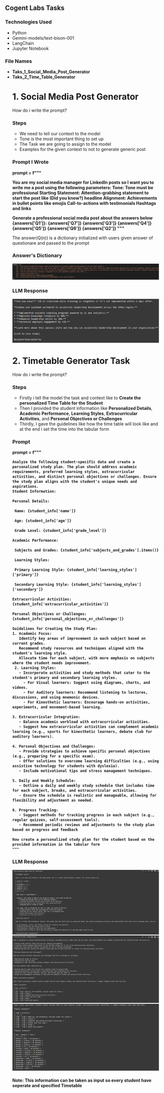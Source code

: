 <h2>Cogent Labs Tasks</h2>
<h3>Technologies Used</h3>
<ul>
  <li>Python</li>
  <li>Gemini-models/text-bison-001</li>
  <li>LangChain</li>
  <li>Jupyter Notebook</li>
</ul>
<h3>File Names</h3>
<ul>
  <li><b>Taks_1_Social_Media_Post_Generator</b></li>
  <li><b>Taks_2_Time_Table_Generator</b></li>
<h1>1. Social Media Post Generator</h1>

<p>How do i write the prompt?</p>

<h3>Steps</h3>
<ul>
<li>We need to tell our context to the model</li>
<li>Tone is the most important thing to set up</li>
<li>The Task we are going to assign to the model</li>
<li>Examples for the given context to not to generate generic post</li>
</ul>

<h3>Prompt I Wrote</h3>
<b>prompt = f"""
  
  You are my social media manager for LinkedIn posts so I want you to write me a post using the following parameters:
  Tone: Tone must be professional
  Starting Statement: Attention-grabbing statement to start the post like (Did you know?) headline
  Alignment: Achievements in bullet points like emojis
  Call-to-actions with testimonials
  Hashtags and links

  Generate a professional social media post about the answers below
   {answers['Q1']}:
   {answers['Q7']}
   {answers['Q3']}
   {answers['Q4']}
   {answers['Q5']}
   {answers['Q6']}
   {answers['Q2']}
  """</b>

<p>The answer(Q(n)) is a dictionary initialized with users given answer of questionare and passed to the prompt</p>

<h3>Answer's Dictionary</h3>
<img src="answers.png" alt="Answer's Dict">

<h3>LLM Response</h3>
<img src="Response.png" alt="Response">

<h1>2. Timetable Generator Task</h1>
<p> How do i write the prompt? </p>

<h3>Steps</h3>
<ul>
  <li>Firstly i tell the model the task and context like to <b>Create the personalized Time Table for the Student</b></li>
  <li>Then I provided the student information like <b>Personalized Details</b>, <b>Academic Performance</b>, <b>Learning Styles</b>, <b>Extracurricular Activities</b>, and <b>Personal Objectives or Challenges</b></li>
  <li>Thirdly, I gave the guidelines like how the time table will look like and at the end i set the time into the tabular form</li>
</ul>

<h3>Prompt</h3>

<b>
prompt = f""" 
  
    Analyze the following student-specific data and create a personalized study plan. The plan should address academic requirements, preferred learning styles, extracurricular activities, and distinct personal objectives or challenges. Ensure the study plan aligns with the student's unique needs and aspirations.
    Student Information:
  
    Personal Details:
  
     Name: {student_info['name']}
  
     Age: {student_info['age']}
  
     Grade Level: {student_info['grade_level']}
  
    Academic Performance:
  
     Subjects and Grades: {student_info['subjects_and_grades'].items()}
  
     Learning Styles:
  
     Primary Learning Style: {student_info['learning_styles']['primary']}
  
     Secondary Learning Style: {student_info['learning_styles']['secondary']}
  
    Extracurricular Activities: {student_info['extracurricular_activities']}
  
    Personal Objectives or Challenges: {student_info['personal_objectives_or_challenges']}
  
    Guidelines for Creating the Study Plan:
    1. Academic Focus:
       Identify key areas of improvement in each subject based on current grades.
       Recommend study resources and techniques aligned with the student's learning style.
       Allocate time for each subject, with more emphasis on subjects where the student needs improvement.
     2. Learning Styles:
       - Incorporate activities and study methods that cater to the student's primary and secondary learning styles.
         - For Visual learners: Suggest using diagrams, charts, and videos.
         - For Auditory learners: Recommend listening to lectures, discussions, and using mnemonic devices.
         - For Kinesthetic learners: Encourage hands-on activities, experiments, and movement-based learning.

    3. Extracurricular Integration:
       - Balance academic workload with extracurricular activities.
       - Suggest how extracurricular activities can complement academic learning (e.g., sports for kinesthetic learners, debate club for auditory learners).

    4. Personal Objectives and Challenges:
       - Provide strategies to achieve specific personal objectives (e.g., preparing for a specific exam).
       - Offer solutions to overcome learning difficulties (e.g., using assistive technology for students with dyslexia).
       - Include motivational tips and stress management techniques.

    5. Daily and Weekly Schedule:
       - Outline a daily and weekly study schedule that includes time for each subject, breaks, and extracurricular activities.
       - Ensure the schedule is realistic and manageable, allowing for flexibility and adjustment as needed.

    6. Progress Tracking:
       - Suggest methods for tracking progress in each subject (e.g., regular quizzes, self-assessment tools).
       - Recommend periodic reviews and adjustments to the study plan based on progress and feedback

    Now create a personalized study plan for the student based on the provided information in the tabular form
    """
</b>
<h3>LLM Response</h3>
<img src="1.png" alt="response 1.1">
<img src="2.png" alt="response 1.2">
<img src="3.png" alt="response 1.3">

<h4>Note: This information can be taken as input so every student have seperate and specified Timetable</h4>
